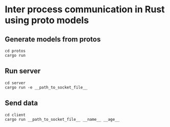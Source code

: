 # Inter process communication in Rust using proto models

## Generate models from protos

```
cd protos
cargo run
```
## Run server
```
cd server
cargo run -e __path_to_socket_file__
```

## Send data
```
cd client
cargo run __path_to_socket_file__ __name__ __age__
```
